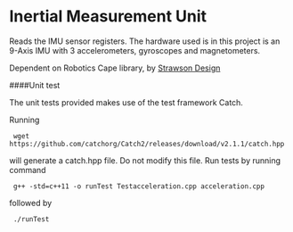 # Inertial Measurement Unit

Reads the IMU sensor registers. The hardware used is in this project is an 9-Axis IMU with 3 accelerometers, gyroscopes and magnetometers.

Dependent on Robotics Cape library, by [Strawson Design](https://github.com/StrawsonDesign/Robotics_Cape_Installer)


####Unit test

The unit tests provided makes use of the test framework Catch. 

Running 

` wget https://github.com/catchorg/Catch2/releases/download/v2.1.1/catch.hpp` 

will generate a catch.hpp file. Do not modify this file.
Run tests by running command

` g++ -std=c++11 -o runTest Testacceleration.cpp acceleration.cpp` 

followed by 

` ./runTest`
